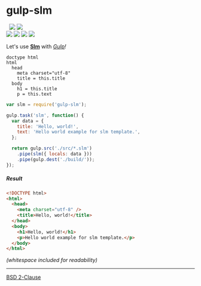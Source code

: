 gulp-slm
========

&nbsp;
[![][version-i]][npm]
[![][download-i]][npm]<br>
[![][buildstat-i]][travis]
[![][coverage-i]][coveralls]
[![][depstat-i]][david]
[![][devdepstat-i]][david]

Let's use **[Slm][slm]** with *[Gulp][gulp]!*

```slim
doctype html
html
  head
    meta charset="utf-8"
    title = this.title
  body
    h1 = this.title
    p = this.text
```

```javascript
var slm = require('gulp-slm');

gulp.task('slm', function() {
  var data = {
    title: 'Hello, world!',
    text: 'Hello world example for slm template.',
  };

  return gulp.src('./src/*.slm')
    .pipe(slm({ locals: data }))
    .pipe(gulp.dest('./build/'));
});
```

##### Result

```html
<!DOCTYPE html>
<html>
  <head>
    <meta charset="utf-8" />
    <title>Hello, world!</title>
  </head>
  <body>
    <h1>Hello, world!</h1>
    <p>Hello world example for slm template.</p>
  </body>
</html>
```

*(whitespace included for readability)*

--------

[BSD 2-Clause](LICENSE.md)

[slm]:          //github.com/slm-lang/slm
[gulp]:         //gulpjs.com/
[npm]:          //npmjs.org/package/gulp-slm
[travis]:       //travis-ci.org/simnalamburt/gulp-slm
[coveralls]:    //coveralls.io/r/simnalamburt/gulp-slm
[david]:        //david-dm.org/simnalamburt/gulp-slm

[version-i]:    https://img.shields.io/npm/v/gulp-slm.svg?style=flat
[download-i]:   https://img.shields.io/npm/dm/gulp-slm.svg?style=flat
[buildstat-i]:  https://img.shields.io/travis/simnalamburt/gulp-slm/master.svg?style=flat
[coverage-i]:   https://img.shields.io/coveralls/simnalamburt/gulp-slm.svg?style=flat
[depstat-i]:    https://david-dm.org/simnalamburt/gulp-slm.svg?style=flat
[devdepstat-i]: https://david-dm.org/simnalamburt/gulp-slm/dev-status.svg?style=flat
